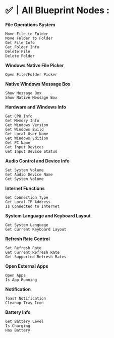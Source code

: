 # ✅｜All Blueprint Nodes :

**File Operations System**

    Move File to Folder
    Move Folder to Folder
    Get File Info
    Get Folder Info
    Delete File
    Delete Folder

**Windows Native File Picker**

    Open File/Folder Picker

**Native Windows Message Box**

    Show Message Box
    Show Native Message Box

**Hardware and Windows Info**

    Get CPU Info
    Get Memory Info
    Get Windows Version
    Get Windows Build
    Get Local User Name
    Get Windows Edition
    Get PC Name
    Get Input Devices
    Get Input Device Status

**Audio Control and Device Info**

    Set System Volume
    Get Audio Device Name
    Get System Volume

**Internet Functions**

    Get Connection Type
    Get Local IP Address
    Is Connected to Internet

**System Language and Keyboard Layout**

    Get System Language
    Get Current Keyboard Layout

**Refresh Rate Control**

    Set Refresh Rate
    Get Current Refresh Rate
    Get Supported Refresh Rates

**Open External Apps**

    Open Apps
    Is App Running

**Notification**

    Toast Notification
    Cleanup Tray Icon

**Battery Info**

    Get Battery Level
    Is Charging
    Has Battery
